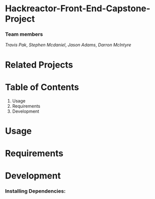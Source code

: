 # Hackreactor-Front-End-Capstone-Project
### Team members 
  _Travis Pak_,
  _Stephen Mcdaniel_,
  _Jason Adams_,
  _Darron McIntyre_


# Related Projects



# Table of Contents 
  1. Usage
  2. Requirements
  3. Development



# Usage




# Requirements







# Development

  ### Installing Dependencies:
